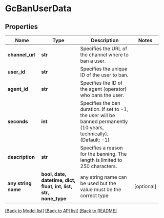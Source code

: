 # GcBanUserData


## Properties
Name | Type | Description | Notes
------------ | ------------- | ------------- | -------------
**channel_url** | **str** | Specifies the URL of the channel where to ban a user. | 
**user_id** | **str** | Specifies the unique ID of the user to ban. | 
**agent_id** | **str** | Specifies the ID of the agent (operator) who bans the user. | 
**seconds** | **int** | Specifies the ban duration. If set to -1, the user will be banned permanently (10 years, technically). (Default: -1) | 
**description** | **str** | Specifies a reason for the banning. The length is limited to 250 characters. | 
**any string name** | **bool, date, datetime, dict, float, int, list, str, none_type** | any string name can be used but the value must be the correct type | [optional]

[[Back to Model list]](../README.md#documentation-for-models) [[Back to API list]](../README.md#documentation-for-api-endpoints) [[Back to README]](../README.md)


